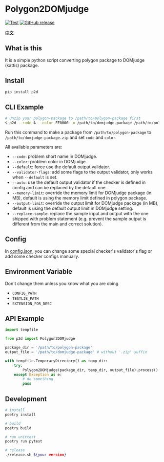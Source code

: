 # Polygon2DOMjudge

[![Test][gh-test-badge]][gh-test]
[![GitHub release][gh-release-badge]][gh-release]

[中文](README.cn.md)

## What is this

It is a simple python script converting polygon package to DOMjudge (kattis) package.

## Install

```bash
pip install p2d
```

## CLI Example

```bash
# Unzip your polygon-package to /path/to/polygon-package first
$ p2d --code A --color FF0000 -o /path/to/domjudge-package /path/to/polygon-package
```

Run this command to make a package from `/path/to/polygon-package` to `/path/to/domjudge-package.zip` and set `code` and `color`.

All available parameters are:

- `--code`: problem short name in DOMjudge.
- `--color`: problem color in DOMjudge.
- `--default`: force use the default output validator.
- `--validator-flags`: add some flags to the output validator, only works when `--default` is set.
- `--auto`: use the default output validator if the checker is defined in config and can be replaced by the default one.
- `--memory-limit`: override the memory limit for DOMjudge package (in MB), default is using the memory limit defined in polygon package.
- `--output-limit`: override the output limit for DOMjudge package (in MB), default is using the default output limit in DOMjudge setting.
- `--replace-sample`: replace the sample input and output with the one shipped with problem statement (e.g. prevent the sample output is different from the main and correct solution).

## Config

In [config.json](config.json), you can change some special checker's validator's flag or add some checker configs manually.

## Environment Variable

Don't change them unless you know what you are doing.

- `CONFIG_PATH`
- `TESTLIB_PATH`
- `EXTENSION_FOR_DESC`

## API Example

```python
import tempfile

from p2d import Polygon2DOMjudge

package_dir = '/path/to/polygon-package'
output_file = '/path/to/domjudge-package' # without '.zip' suffix

with tempfile.TemporaryDirectory() as temp_dir:
    try:
        Polygon2DOMjudge(package_dir, temp_dir, output_file).process()
    except Exception as e:
        # do something
        pass
```

## Development

```bash
# install
poetry install

# build
poetry build

# run unittest
poetry run pytest

# release
./release.sh ${your version}
```

[gh-test-badge]: https://github.com/cn-xcpc-tools/Polygon2DOMjudge/actions/workflows/test.yml/badge.svg
[gh-test]: https://github.com/cn-xcpc-tools/Polygon2DOMjudge/actions/workflows/test.yml
[gh-release-badge]: https://img.shields.io/github/release/cn-xcpc-tools/Polygon2DOMjudge.svg
[gh-release]: https://GitHub.com/cn-xcpc-tools/Polygon2DOMjudge/releases/
